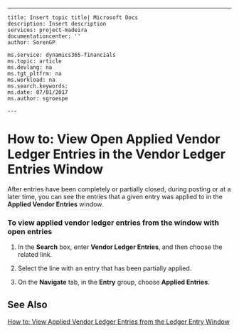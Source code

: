 ---
    title: Insert topic title| Microsoft Docs
    description: Insert description
    services: project-madeira
    documentationcenter: ''
    author: SorenGP

    ms.service: dynamics365-financials
    ms.topic: article
    ms.devlang: na
    ms.tgt_pltfrm: na
    ms.workload: na
    ms.search.keywords:
    ms.date: 07/01/2017
    ms.author: sgroespe

    ---
# How to: View Open Applied Vendor Ledger Entries in the Vendor Ledger Entries Window
After entries have been completely or partially closed, during posting or at a later time, you can see the entries that a given entry was applied to in the **Applied Vendor Entries** window.  
  
### To view applied vendor ledger entries from the window with open entries  
  
1.  In the **Search** box, enter **Vendor Ledger Entries**, and then choose the related link.  
  
2.  Select the line with an entry that has been partially applied.  
  
3.  On the **Navigate** tab, in the **Entry** group, choose **Applied Entries**.  
  
## See Also  
 [How to: View Applied Vendor Ledger Entries from the Ledger Entry Window](../Finance/how-to-view-applied-vendor-ledger-entries-from-the-ledger-entry-window.md)